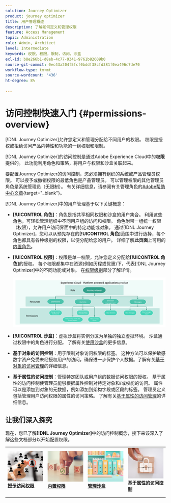 ```yaml
---
solution: Journey Optimizer
product: journey optimizer
title: 用户管理概述
description: 了解如何定义和管理权限
feature: Access Management
topic: Administration
role: Admin, Architect
level: Intermediate
keywords: 权限，权限，限制，访问，沙盒
exl-id: b8e266b1-d8eb-4c77-9341-9761b82609b0
source-git-commit: 0ec43a204f5fcf0bddf38cfd381f0ea496c7de70
workflow-type: tm+mt
source-wordcount: '436'
ht-degree: 8%

---
```


# 访问控制快速入门 {#permissions-overview}

[!DNL Journey Optimizer]允许您定义和管理分配给不同用户的权限。 权限是授权或拒绝访问产品内特性和功能的一组权限和限制。

[!DNL Journey Optimizer]的访问控制是通过Adobe Experience Cloud中的&#x200B;**权限**&#x200B;提供的。 此功能利用角色和策略，将用户与权限和沙盒关联起来。

要配置Journey Optimizer的访问控制，您必须拥有组织的系统或产品管理员权限。 可以授予或撤销权限的最低角色是产品管理员。 可以管理权限的其他管理员角色是系统管理员（无限制）。 有关详细信息，请参阅有关管理角色的[Adobe帮助中心文章](https://helpx.adobe.com/cn/enterprise/using/admin-roles.html){target="_blank"}。

<!-- A high-level workflow for gaining and assigning access permissions can be summarized as follows:

* After licensing [!DNL Journey Optimizer], an email is sent to the administrator specified during licensing.
* The administrator logs in to Adobe Admin Console and selects [!DNL Journey Optimizer] from the list of products on the overview page.
* To grant access to [!DNL Journey Optimizer], it is recommended that the administrator add users to the default product profile
* In Experience Platform Permissions, the administrator can create new roles or edit the permissions and users for any existing roles.
* When creating or editing a role, the administrator adds users to the role using the users tab, and grants permissions to these users (such as "Read Datasets" or "Manage Schemas") by editing the role's permissions. Similarly, the administrator can assign access to sandboxes using the same editing option.
* When users log in to the Journey Optimizer user interface, their access to capabilities is driven by the permissions that have been granted to them from the previous step. For example, if a user does not have the View Datasets permission, the Datasets tab in the side menu will not be visible to that user.-->


[!DNL Journey Optimizer]中的用户管理基于以下关键概念：

* **[!UICONTROL 角色]**：角色是指共享相同权限和沙盒的用户集合。 利用这些角色，可轻松管理组织中不同用户组的访问和权限。 角色附带一组统一权限（权限），允许用户访问界面中的特定功能或对象。
通过[!DNL Journey Optimizer]，您可以从预先存在的&#x200B;**[!UICONTROL 角色]**&#x200B;范围中进行选择，每个角色都具有各种级别的权限，以便分配给您的用户。 详细了解&#x200B;**此页面**&#x200B;上可用的[内置角色](ootb-product-profiles.md)。

* **[!UICONTROL 权限]**：权限是单一权限，允许您定义分配给&#x200B;**[!UICONTROL 角色]**&#x200B;的授权。 每个权限都集中在资源(例如历程或优惠)下，代表[!DNL Journey Optimizer]中的不同功能或对象。 在[权限级别](high-low-permissions.md)部分了解详情。

  ![](assets/do-not-localize/permissions_2.png)

* **[!UICONTROL 沙盒]**：虚拟沙盒将实例分区为单独的独立虚拟环境。 沙盒通过权限中的角色进行分配。 了解有关[使用沙盒](sandboxes.md)的更多信息。

* **基于对象的访问控制**：用于限制对象访问权限的标签。 这种方法可以保护敏感数字资产免受未经授权用户的访问，确保进一步保护个人数据。了解有关[基于对象的访问管理](object-based-access.md)的详细信息。

* **基于属性的访问控制**：管理特定团队或用户组的数据访问权限的授权。 基于属性的访问控制使管理员能够根据属性控制对特定对象和/或权能的访问。 属性可以是添加到对象的元数据，例如添加到架构字段或区段的标签。 管理员定义包括管理用户访问权限的属性的访问策略。 了解有关[基于属性的访问管理](attribute-based-access.md)的详细信息。


## 让我们深入探究

现在，您已了解&#x200B;**[!DNL Journey Optimizer]**&#x200B;中的访问控制概念，接下来该深入了解这些文档部分以开始配置权限。


<table style="table-layout:fixed"><tr style="border: 0;">
<td>
<a href="permissions.md">
<img alt="权限" src="assets/do-not-localize/role.jpg">
</a>
<div>
<a href="permissions.md"><strong>授予访问权限</strong></a>
</div>
<p>
</td>
<td>
<a href="ootb-permissions.md">
<img alt="内置权限" src="assets/do-not-localize/select.jpg">
</a>
<div>
<a href="ootb-permissions.md"><strong>内置权限</strong></a>
</div>
<p>
</td>
<td>
<a href="sandboxes.md">
<img alt="管理沙盒" src="assets/do-not-localize/sandboxes.jpg">
</a>
<div>
<a href="sandboxes.md"><strong>管理沙盒</strong></a>
</div>
<p></td>
<td>
<a href="attribute-based-access.md">
<img alt="基于属性的访问控制" src="assets/do-not-localize/data-access.jpeg">
</a>
<div>
<a href="attribute-based-access.md"><strong>基于属性的访问控制</strong></a>
</div>
<p>
</td>
</tr></table>